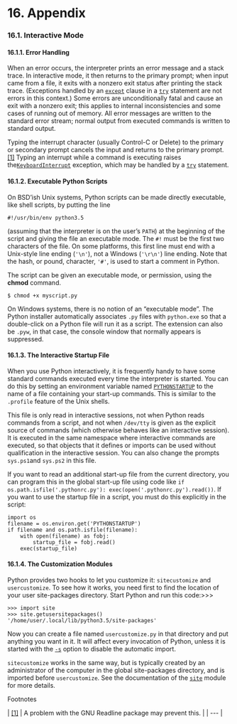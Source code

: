 # 16. Appendix



### 16.1. Interactive Mode

#### 16.1.1. Error Handling

When an error occurs, the interpreter prints an error message and a stack trace. In interactive mode, it then returns to the primary prompt; when input came from a file, it exits with a nonzero exit status after printing the stack trace. \(Exceptions handled by an [`except`](https://docs.python.org/3/reference/compound_stmts.html#except) clause in a [`try`](https://docs.python.org/3/reference/compound_stmts.html#try) statement are not errors in this context.\) Some errors are unconditionally fatal and cause an exit with a nonzero exit; this applies to internal inconsistencies and some cases of running out of memory. All error messages are written to the standard error stream; normal output from executed commands is written to standard output.

Typing the interrupt character \(usually Control-C or Delete\) to the primary or secondary prompt cancels the input and returns to the primary prompt. [\[1\]](https://docs.python.org/3/tutorial/appendix.html#id2) Typing an interrupt while a command is executing raises the[`KeyboardInterrupt`](https://docs.python.org/3/library/exceptions.html#KeyboardInterrupt) exception, which may be handled by a [`try`](https://docs.python.org/3/reference/compound_stmts.html#try) statement.

#### 16.1.2. Executable Python Scripts

On BSD’ish Unix systems, Python scripts can be made directly executable, like shell scripts, by putting the line

```text
#!/usr/bin/env python3.5
```

\(assuming that the interpreter is on the user’s `PATH`\) at the beginning of the script and giving the file an executable mode. The `#!` must be the first two characters of the file. On some platforms, this first line must end with a Unix-style line ending \(`'\n'`\), not a Windows \(`'\r\n'`\) line ending. Note that the hash, or pound, character, `'#'`, is used to start a comment in Python.

The script can be given an executable mode, or permission, using the **chmod** command.

```text
$ chmod +x myscript.py
```

On Windows systems, there is no notion of an “executable mode”. The Python installer automatically associates `.py` files with `python.exe` so that a double-click on a Python file will run it as a script. The extension can also be `.pyw`, in that case, the console window that normally appears is suppressed.

#### 16.1.3. The Interactive Startup File

When you use Python interactively, it is frequently handy to have some standard commands executed every time the interpreter is started. You can do this by setting an environment variable named [`PYTHONSTARTUP`](https://docs.python.org/3/using/cmdline.html#envvar-PYTHONSTARTUP) to the name of a file containing your start-up commands. This is similar to the `.profile` feature of the Unix shells.

This file is only read in interactive sessions, not when Python reads commands from a script, and not when `/dev/tty` is given as the explicit source of commands \(which otherwise behaves like an interactive session\). It is executed in the same namespace where interactive commands are executed, so that objects that it defines or imports can be used without qualification in the interactive session. You can also change the prompts `sys.ps1`and `sys.ps2` in this file.

If you want to read an additional start-up file from the current directory, you can program this in the global start-up file using code like `if os.path.isfile('.pythonrc.py'): exec(open('.pythonrc.py').read())`. If you want to use the startup file in a script, you must do this explicitly in the script:

```text
import os
filename = os.environ.get('PYTHONSTARTUP')
if filename and os.path.isfile(filename):
    with open(filename) as fobj:
        startup_file = fobj.read()
    exec(startup_file)
```

#### 16.1.4. The Customization Modules

Python provides two hooks to let you customize it: `sitecustomize` and `usercustomize`. To see how it works, you need first to find the location of your user site-packages directory. Start Python and run this code:&gt;&gt;&gt;

```text
>>> import site
>>> site.getusersitepackages()
'/home/user/.local/lib/python3.5/site-packages'
```

Now you can create a file named `usercustomize.py` in that directory and put anything you want in it. It will affect every invocation of Python, unless it is started with the [`-s`](https://docs.python.org/3/using/cmdline.html#cmdoption-s) option to disable the automatic import.

`sitecustomize` works in the same way, but is typically created by an administrator of the computer in the global site-packages directory, and is imported before `usercustomize`. See the documentation of the [`site`](https://docs.python.org/3/library/site.html#module-site) module for more details.

Footnotes

| [\[1\]](https://docs.python.org/3/tutorial/appendix.html#id1) | A problem with the GNU Readline package may prevent this. |
| --- |


